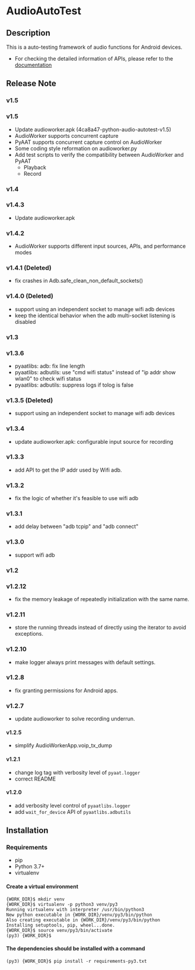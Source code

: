 # AudioAutoTest
## Description
This is a auto-testing framework of audio functions for Android devices.

- For checking the detailed information of APIs, please refer to the [documentation](https://github.com/HW-Lee/AudioAutoTest/blob/master/libs/README.md)

## Release Note
### v1.5
### v1.5
- Update audioworker.apk (4ca8a47-python-audio-autotest-v1.5)
- AudioWorker supports concurrent capture
- PyAAT supports concurrent capture control on AudioWorker
- Some coding style reformation on audioworker.py
- Add test scripts to verify the compatibility between AudioWorker and PyAAT
  - Playback
  - Record

### v1.4
### v1.4.3
- Update audioworker.apk

### v1.4.2
- AudioWorker supports different input sources, APIs, and performance modes

### v1.4.1 (Deleted)
- fix crashes in Adb.safe_clean_non_default_sockets()

### v1.4.0 (Deleted)
- support using an independent socket to manage wifi adb devices
- keep the identical behavior when the adb multi-socket listening is disabled

### v1.3
### v1.3.6
- pyaatlibs: adb: fix line length
- pyaatlibs: adbutils: use "cmd wifi status" instead of "ip addr show wlan0" to check wifi status
- pyaatlibs: adbutils: suppress logs if tolog is false

### v1.3.5 (Deleted)
- support using an independent socket to manage wifi adb devices

### v1.3.4
- update audioworker.apk: configurable input source for recording

### v1.3.3
- add API to get the IP addr used by Wifi adb.

### v1.3.2
- fix the logic of whether it's feasible to use wifi adb

### v1.3.1
- add delay between "adb tcpip" and "adb connect"

### v1.3.0
- support wifi adb

### v1.2
### v1.2.12
- fix the memory leakage of repeatedly initialization with the same name.

### v1.2.11
- store the running threads instead of directly using the iterator to avoid exceptions.

### v1.2.10
- make logger always print messages with default settings.

### v1.2.8
- fix granting permissions for Android apps.

### v1.2.7
- update audioworker to solve recording underrun.

#### v1.2.5
- simplify AudioWorkerApp.voip_tx_dump

#### v1.2.1
- change log tag with verbosity level of `pyaat.logger`
- correct README

#### v1.2.0
- add verbosity level control of `pyaatlibs.logger`
- add `wait_for_device` API of `pyaatlibs.adbutils`

## Installation
### Requirements
- pip
- Python 3.7+
- virtualenv

#### Create a virtual environment
```
{WORK_DIR}$ mkdir venv
{WORK_DIR}$ virtualenv -p python3 venv/py3
Running virtualenv with interpreter /usr/bin/python3
New python executable in {WORK_DIR}/venv/py3/bin/python
Also creating executable in {WORK_DIR}/venv/py3/bin/python
Installing setuptools, pip, wheel...done.
{WORK_DIR}$ source venv/py3/bin/activate
(py3) {WORK_DIR}$
```

#### The dependencies should be installed with a command
```
(py3) {WORK_DIR}$ pip install -r requirements-py3.txt
```
